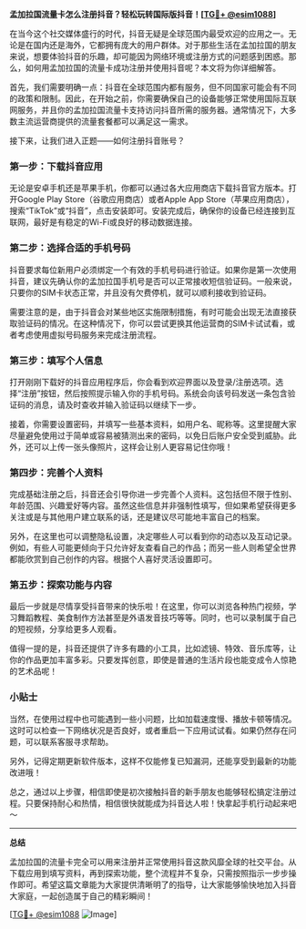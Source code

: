 **孟加拉国流量卡怎么注册抖音？轻松玩转国际版抖音！[[TG💪+ @esim1088](https://t.me/s/esim1088)]**

在当今这个社交媒体盛行的时代，抖音无疑是全球范围内最受欢迎的应用之一。无论是在国内还是海外，它都拥有庞大的用户群体。对于那些生活在孟加拉国的朋友来说，想要体验抖音的乐趣，却可能因为网络环境或注册方式的问题感到困惑。那么，如何用孟加拉国的流量卡成功注册并使用抖音呢？本文将为你详细解答。

首先，我们需要明确一点：抖音在全球范围内都有服务，但不同国家可能会有不同的政策和限制。因此，在开始之前，你需要确保自己的设备能够正常使用国际互联网服务，并且你的孟加拉国流量卡支持访问抖音所需的服务器。通常情况下，大多数主流运营商提供的流量套餐都可以满足这一需求。

接下来，让我们进入正题——如何注册抖音账号？

### 第一步：下载抖音应用

无论是安卓手机还是苹果手机，你都可以通过各大应用商店下载抖音官方版本。打开Google Play Store（谷歌应用商店）或者Apple App Store（苹果应用商店），搜索“TikTok”或“抖音”，点击安装即可。安装完成后，确保你的设备已经连接到互联网，最好是有稳定的Wi-Fi或良好的移动数据连接。

### 第二步：选择合适的手机号码

抖音要求每位新用户必须绑定一个有效的手机号码进行验证。如果你是第一次使用抖音，建议先确认你的孟加拉国手机号是否可以正常接收短信验证码。一般来说，只要你的SIM卡状态正常，并且没有欠费停机，就可以顺利接收到验证码。

需要注意的是，由于抖音会对某些地区实施限制措施，有时可能会出现无法直接获取验证码的情况。在这种情况下，你可以尝试更换其他运营商的SIM卡试试看，或者考虑使用虚拟号码服务来完成注册流程。

### 第三步：填写个人信息

打开刚刚下载好的抖音应用程序后，你会看到欢迎界面以及登录/注册选项。选择“注册”按钮，然后按照提示输入你的手机号码。系统会向该号码发送一条包含验证码的消息，请及时查收并输入验证码以继续下一步。

接着，你需要设置密码，并填写一些基本资料，如用户名、昵称等。这里提醒大家尽量避免使用过于简单或容易被猜测出来的密码，以免日后账户安全受到威胁。此外，还可以上传一张头像照片，这样会让别人更容易记住你哦！

### 第四步：完善个人资料

完成基础注册之后，抖音还会引导你进一步完善个人资料。这包括但不限于性别、年龄范围、兴趣爱好等内容。虽然这些信息并非强制性填写，但如果希望获得更多关注或是与其他用户建立联系的话，还是建议尽可能地丰富自己的档案。

另外，在这里也可以调整隐私设置，决定哪些人可以看到你的动态以及互动记录。例如，有些人可能更倾向于只允许好友查看自己的作品；而另一些人则希望全世界都能欣赏到自己创作的内容。根据个人喜好灵活设置即可。

### 第五步：探索功能与内容

最后一步就是尽情享受抖音带来的快乐啦！在这里，你可以浏览各种热门视频，学习舞蹈教程、美食制作方法甚至是外语发音技巧等等。同时，也可以录制属于自己的短视频，分享给更多人观看。

值得一提的是，抖音还提供了许多有趣的小工具，比如滤镜、特效、音乐库等，让你的作品更加丰富多彩。只要发挥创意，即使是普通的生活片段也能变成令人惊艳的艺术品呢！

### 小贴士

当然，在使用过程中也可能遇到一些小问题，比如加载速度慢、播放卡顿等情况。这时可以检查一下网络状况是否良好，或者重启一下应用试试看。如果仍然存在问题，可以联系客服寻求帮助。

另外，记得定期更新软件版本，这样不仅能修复已知漏洞，还能享受到最新的功能改进哦！

总之，通过以上步骤，相信即使是初次接触抖音的新手朋友也能够轻松搞定注册过程。只要保持耐心和热情，相信很快就能成为抖音达人啦！快拿起手机行动起来吧～

---

**总结**

孟加拉国的流量卡完全可以用来注册并正常使用抖音这款风靡全球的社交平台。从下载应用到填写资料，再到探索功能，整个流程并不复杂，只需按照指示一步步操作即可。希望这篇文章能为大家提供清晰明了的指导，让大家能够愉快地加入抖音大家庭，一起创造属于自己的精彩瞬间！

[[TG💪+ @esim1088](https://t.me/s/esim1088) ![Image](https://i.postimg.cc/4NQfJmqS/Snipaste-2025-05-13-00-14-12.png)]